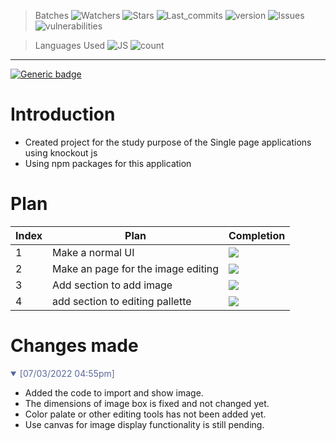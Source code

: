 > Batches
> ![Watchers](https://img.shields.io/github/watchers/kedarghadge/SPA?style=social) ![Stars](https://img.shields.io/github/stars/kedarghadge?style=social) ![Last_commits](https://img.shields.io/github/last-commit/kedarghadge/spa) ![version](https://img.shields.io/docker/v/kedarghadge/spa) ![Issues](https://img.shields.io/bitbucket/issues/kedarghadge/spa?style=plastic) ![vulnerabilities](https://img.shields.io/snyk/vulnerabilities/github/kedarghadge/spa)

> Languages Used
> ![JS](https://img.shields.io/github/languages/top/kedarghadge/spa?style=for-the-badge) ![count](https://img.shields.io/github/languages/count/kedarghadge/spa?style=for-the-badge)

---

[![Generic badge](https://img.shields.io/badge/Project-SPA-yellow.svg?style=for-the-badge)](https://shields.io/)

# Introduction

- Created project for the study purpose of the Single page applications using knockout js
- Using npm packages for this application

# Plan

| Index | Plan                               | Completion                        |
| ----- | ---------------------------------- | --------------------------------- |
| 1     | Make a normal UI                   | ![](https://progress-bar.dev/100) |
| 2     | Make an page for the image editing | ![](https://progress-bar.dev/30)  |
| 3     | Add section to add image           | ![](https://progress-bar.dev/100) |
| 4     | add section to editing pallette    | ![](https://progress-bar.dev/0)   |

# Changes made

<details open>
<summary style="color:#5a6999">[07/03/2022 04:55pm]</summary>

- Added the code to import and show image.
- The dimensions of image box is fixed and not changed yet.
- Color palate or other editing tools has not been added yet.
- Use canvas for image display functionality is still pending.

</details>
